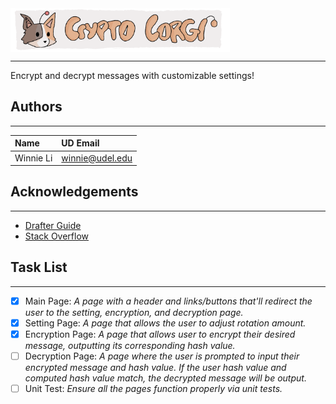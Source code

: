 <img align="center" src="images/corgi_banner.png" height="70">

---
Encrypt and decrypt messages with customizable settings!

## Authors

---
| Name                  | UD Email               |
|:----------------------|:-----------------------|
| Winnie Li             | winnie@udel.edu        |

## Acknowledgements 

---
- [Drafter Guide](https://drafter-edu.github.io/drafter/contents.html)
- [Stack Overflow](https://stackoverflow.com/a/23447663)

## Task List 

---
- [X] Main Page: *A page with a header and links/buttons that'll redirect the user to the setting, encryption, and 
decryption page.*
- [X] Setting Page: *A page that allows the user to adjust rotation amount.*
- [X] Encryption Page: *A page that allows user to encrypt their desired message, outputting its corresponding 
hash value.*
- [ ] Decryption Page: *A page where the user is prompted to input their encrypted message and hash value. 
If the user hash value and computed hash value match, the decrypted message will be output.*
- [ ] Unit Test: *Ensure all the pages function properly via unit tests.*